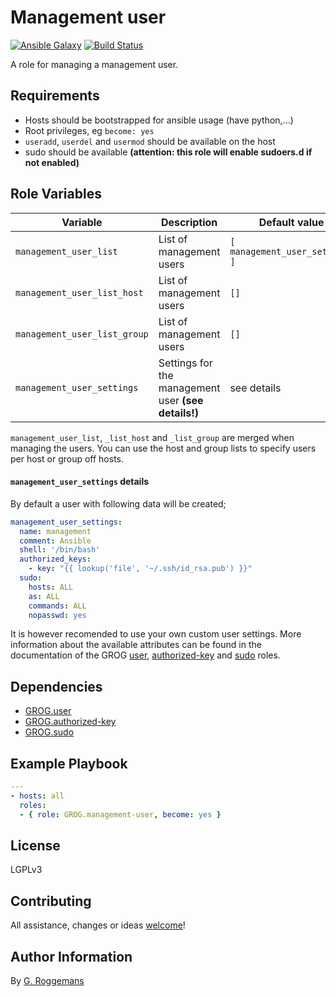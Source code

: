 # Management user

[![Ansible Galaxy](http://img.shields.io/badge/galaxy-GROG.management--user-660198.svg?style=flat)](https://galaxy.ansible.com/GROG/management-user)
[![Build Status](https://travis-ci.org/GROG/ansible-role-management-user.svg?branch=master)](https://travis-ci.org/GROG/ansible-role-management-user)

A role for managing a management user.

## Requirements

- Hosts should be bootstrapped for ansible usage (have python,...)
- Root privileges, eg `become: yes`
- `useradd`, `userdel` and `usermod` should be available on the host
- sudo should be available **(attention: this role will enable sudoers.d if not
  enabled)**

## Role Variables

| Variable | Description | Default value |
|----------|-------------|---------------|
| `management_user_list` | List of management users | `[ management_user_settings ]` |
| `management_user_list_host` | List of management users | `[]` |
| `management_user_list_group` | List of management users | `[]` |
| `management_user_settings` | Settings for the management user **(see details!)** | see details |

`management_user_list`, `_list_host` and `_list_group` are merged when managing the
users. You can use the host and group lists to specify users per host or group
off hosts.

#### `management_user_settings` details

By default a user with following data will be created;

```yaml
management_user_settings:
  name: management
  comment: Ansible
  shell: '/bin/bash'
  authorized_keys:
    - key: "{{ lookup('file', '~/.ssh/id_rsa.pub') }}"
  sudo:
    hosts: ALL
    as: ALL
    commands: ALL
    nopasswd: yes
```

It is however recomended to use your own custom user settings. More
information about the available attributes can be found in the documentation of
the GROG [user](https://galaxy.ansible.com/list#/roles/4730),
[authorized-key](https://galaxy.ansible.com/list#/roles/4737) and
[sudo](https://galaxy.ansible.com/list#/roles/4765) roles.

## Dependencies

- [GROG.user](https://galaxy.ansible.com/list#/roles/4730)
- [GROG.authorized-key](https://galaxy.ansible.com/list#/roles/4737)
- [GROG.sudo](https://galaxy.ansible.com/list#/roles/4765)

## Example Playbook

```yaml
---
- hosts: all
  roles:
  - { role: GROG.management-user, become: yes }
```

## License

LGPLv3

## Contributing

All assistance, changes or ideas [welcome](https://github.com/GROG/ansible-role-management-user/issues)!

## Author Information

By [G. Roggemans](https://github.com/groggemans)
